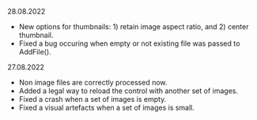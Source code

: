 28.08.2022
- New options for thumbnails: 1) retain image aspect ratio, and 2) center thumbnail.
- Fixed a bug occuring when empty or not existing file was passed to AddFile().

27.08.2022
- Non image files are correctly processed now.
- Added a legal way to reload the control with another set of images.
- Fixed a crash when a set of images is empty.
- Fixed a visual artefacts when a set of images is small.